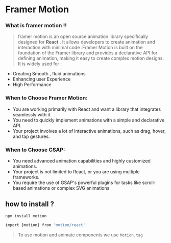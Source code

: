 # Framer Motion

### What is framer motion !!
> framer motion is  an open source animation library specifically designed for **React** . It allows developers to create animation and interaction with minimal  code .Framer Motion is built on the foundation of the Framer library and provides a declarative API for defining animation, making it easy to create complex motion designs. It is widely used for :
 + Creating Smooth , fluid animations
 + Enhancing user Experience
 + High Performance

### When to Choose Framer Motion:
 * You are working primarily with React and want a library that integrates seamlessly with it.
 * You need to quickly implement animations with a simple and declarative API.
 * Your project involves a lot of interactive animations, such as drag, hover, and tap gestures.
### When to Choose GSAP:
 * You need advanced animation capabilities and highly customized animations.
 * Your project is not limited to React, or you are using multiple frameworks.
 * You require the use of GSAP's powerful plugins for tasks like scroll-based animations or complex SVG animations

## how to install ?
```text
npm install motion
```
```bash
import {motion} from 'motion/react'
```

> To use motion and animate components we use  `Motion.tag`